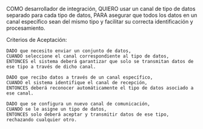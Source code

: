 COMO desarrollador de integración,
QUIERO usar un canal de tipo de datos separado para cada tipo de datos,
PARA asegurar que todos los datos en un canal específico sean del mismo tipo y facilitar su correcta identificación y procesamiento.

Criterios de Aceptación:

    DADO que necesito enviar un conjunto de datos,
    CUANDO seleccione el canal correspondiente al tipo de datos,
    ENTONCES el sistema deberá garantizar que solo se transmitan datos de ese tipo a través de dicho canal.

    DADO que recibo datos a través de un canal específico,
    CUANDO el sistema identifique el canal de recepción,
    ENTONCES deberá reconocer automáticamente el tipo de datos asociado a ese canal.

    DADO que se configura un nuevo canal de comunicación,
    CUANDO se le asigne un tipo de datos,
    ENTONCES solo deberá aceptar y transmitir datos de ese tipo, rechazando cualquier otro.